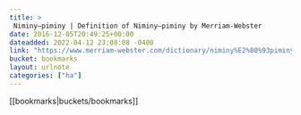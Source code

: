 ```yaml
---
title: > 
 Niminy–piminy | Definition of Niminy–piminy by Merriam-Webster
date: 2016-12-05T20:49:25+00:00
dateadded: 2022-04-12 23:08:08 -0400
link: "https://www.merriam-webster.com/dictionary/niminy%E2%80%93piminy"
bucket: bookmarks
layout: urlnote
categories: ["ha"]
--- 
```

 <!-- end excerpt --> 
 [[bookmarks|buckets/bookmarks]]
